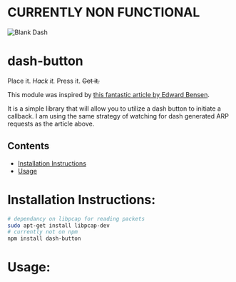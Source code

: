 # CURRENTLY NON FUNCTIONAL

![Blank Dash](http://i.imgur.com/V26dxTl.png)
# dash-button

Place it. *Hack it.* Press it. ~~Get it.~~

This module was inspired by [this fantastic article by Edward Bensen](https://medium.com/@edwardbenson/how-i-hacked-amazon-s-5-wifi-button-to-track-baby-data-794214b0bdd8).

It is a simple library that will allow you to utilize a dash button to initiate a callback.  I am using the same strategy of watching for dash generated ARP requests as the article above.

Contents
-----------------
- [Installation Instructions](#installation-instructions)
- [Usage](#usage)
 
# Installation Instructions: 
``` sh
# dependancy on libpcap for reading packets
sudo apt-get install libpcap-dev
# currently not on npm
npm install dash-button 
```

# Usage:
```

```
